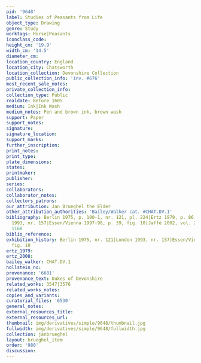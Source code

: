 ```yaml
---
pid: '9648'
label: Studies of Peasants from Life
object_type: Drawing
genre: Study
worktags: Horse|Peasants
iconclass_code:
height_cm: '19.9'
width_cm: '14.5'
diameter_cm:
location_country: England
location_city: Chatsworth
location_collection: Devonshire Collection
public_collection_info: 'inv. #676'
most_recent_sale_notes:
private_collection_info:
collection_type: Public
realdate: Before 1605
medium: Ink|Ink Wash
medium_notes: Pen and brown ink, brown wash
support: Paper
support_notes:
signature:
signature_location:
support_marks:
further_inscription:
print_notes:
print_type:
plate_dimensions:
states:
printmaker:
publisher:
series:
collaborators:
collaborator_notes:
collectors_patrons:
our_attribution: Jan Brueghel the Elder
other_attribution_authorities: 'Bailey/Walker cat. #CHAT.DV.1'
bibliography: Berlin 1975, p. 100-1, nr. 121, pl. 224|Ertz 1979, p. 86, fig. 74|London
  1993, nr. 157|Essen/Vienna 1997-98, p. 39, fig. 10|Jaffé 2002, vol. 2, p. 179, nr.
  1168
biblio_reference:
exhibition_history: Berlin 1975, nr. 121|London 1993, nr. 157|Essen/Vienna 1997-98,
  fig. 10
ertz_1979:
ertz_2008:
bailey_walker: CHAT.DV.1
hollstein_no:
provenance: '6681'
provenance_text: Dukes of Devonshire
related_works: 3547|3576
related_works_notes:
copies_and_variants:
curatorial_files: '6530'
general_notes:
external_resources_title:
external_resources_url:
thumbnail: img/derivatives/simple/9648/thumbnail.jpg
fullwidth: img/derivatives/simple/9648/fullwidth.jpg
collection: janbrueghel
layout: brueghel_item
order: '980'
discussion:
---
```

